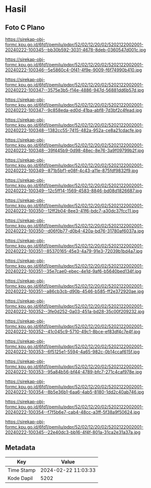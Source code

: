 # Hasil

## Foto C Plano

https://sirekap-obj-formc.kpu.go.id/6fd1/pemilu/pdpr/52/02/12/20/02/5202122002001-20240222-100345--bb30b592-3031-4678-8deb-0360547d001c.jpg

https://sirekap-obj-formc.kpu.go.id/6fd1/pemilu/pdpr/52/02/12/20/02/5202122002001-20240222-100346--5e5860c4-0f41-4f9e-9009-f6f74990b410.jpg

https://sirekap-obj-formc.kpu.go.id/6fd1/pemilu/pdpr/52/02/12/20/02/5202122002001-20240222-100347--3575e3b5-f14e-4886-947d-56881dd6b57d.jpg

https://sirekap-obj-formc.kpu.go.id/6fd1/pemilu/pdpr/52/02/12/20/02/5202122002001-20240222-100347--9c858eda-ed0d-41ba-abf8-7d3bf2c4fead.jpg

https://sirekap-obj-formc.kpu.go.id/6fd1/pemilu/pdpr/52/02/12/20/02/5202122002001-20240222-100348--1382cc55-7415-482a-952a-ce8a21cdacfe.jpg

https://sirekap-obj-formc.kpu.go.id/6fd1/pemilu/pdpr/52/02/12/20/02/5202122002001-20240222-100348--39f445b9-0d98-48ec-8e76-3a9f09799b2f.jpg

https://sirekap-obj-formc.kpu.go.id/6fd1/pemilu/pdpr/52/02/12/20/02/5202122002001-20240222-100349--871b5bf1-e08f-4c43-a11e-875fdf9832f9.jpg

https://sirekap-obj-formc.kpu.go.id/6fd1/pemilu/pdpr/52/02/12/20/02/5202122002001-20240222-100349--12c5ff14-1569-4583-8846-bd08d1826687.jpg

https://sirekap-obj-formc.kpu.go.id/6fd1/pemilu/pdpr/52/02/12/20/02/5202122002001-20240222-100350--12ff2b04-8ee3-41f6-bdc7-a30dc37fcc11.jpg

https://sirekap-obj-formc.kpu.go.id/6fd1/pemilu/pdpr/52/02/12/20/02/5202122002001-20240222-100350--d06f0b77-d0b4-420a-bd76-31780af6037a.jpg

https://sirekap-obj-formc.kpu.go.id/6fd1/pemilu/pdpr/52/02/12/20/02/5202122002001-20240222-100351--85370165-45e3-4a79-91e3-72039b1bd4a7.jpg

https://sirekap-obj-formc.kpu.go.id/6fd1/pemilu/pdpr/52/02/12/20/02/5202122002001-20240222-100351--35e7cae0-ebec-4e1d-9af6-b5640bed134f.jpg

https://sirekap-obj-formc.kpu.go.id/6fd1/pemilu/pdpr/52/02/12/20/02/5202122002001-20240222-100351--a86cb3cb-d90b-4546-b585-ff2e372920ae.jpg

https://sirekap-obj-formc.kpu.go.id/6fd1/pemilu/pdpr/52/02/12/20/02/5202122002001-20240222-100352--3fe0d252-0a03-451a-bd28-35c00f209232.jpg

https://sirekap-obj-formc.kpu.go.id/6fd1/pemilu/pdpr/52/02/12/20/02/5202122002001-20240222-100352--41c045c9-5710-49c1-8bce-ef83df4c7e4f.jpg

https://sirekap-obj-formc.kpu.go.id/6fd1/pemilu/pdpr/52/02/12/20/02/5202122002001-20240222-100353--6f5125e1-5594-4a65-982c-0b14ccaf615f.jpg

https://sirekap-obj-formc.kpu.go.id/6fd1/pemilu/pdpr/52/02/12/20/02/5202122002001-20240222-100353--95a84b56-bf44-4789-bfc7-271c4caf978e.jpg

https://sirekap-obj-formc.kpu.go.id/6fd1/pemilu/pdpr/52/02/12/20/02/5202122002001-20240222-100354--8b5e36b1-6aa6-4ab5-8180-1dd2c40ab746.jpg

https://sirekap-obj-formc.kpu.go.id/6fd1/pemilu/pdpr/52/02/12/20/02/5202122002001-20240222-100354--f7f5b6e7-cab4-48cc-a3ff-5f38a9f50624.jpg

https://sirekap-obj-formc.kpu.go.id/6fd1/pemilu/pdpr/52/02/12/20/02/5202122002001-20240222-100345--22e40dc3-bb16-4f4f-801a-31ca2e31a37a.jpg


## Metadata

| Key        | Value               |
| ---------- | ------------------- |
| Time Stamp | 2024-02-22 11:03:33 |
| Kode Dapil | 5202                |



